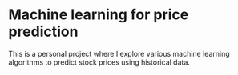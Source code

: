 # Machine learning for price prediction

This is a personal project where I explore various machine learning algorithms to predict stock prices using historical data.